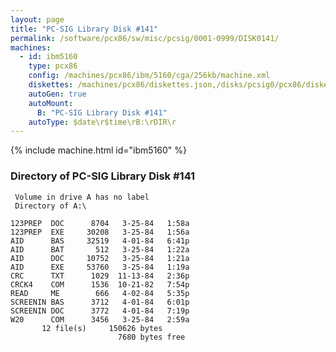 ```yaml
---
layout: page
title: "PC-SIG Library Disk #141"
permalink: /software/pcx86/sw/misc/pcsig/0001-0999/DISK0141/
machines:
  - id: ibm5160
    type: pcx86
    config: /machines/pcx86/ibm/5160/cga/256kb/machine.xml
    diskettes: /machines/pcx86/diskettes.json,/disks/pcsig0/pcx86/diskettes.json
    autoGen: true
    autoMount:
      B: "PC-SIG Library Disk #141"
    autoType: $date\r$time\rB:\rDIR\r
---
```


{% include machine.html id="ibm5160" %}

### Directory of PC-SIG Library Disk #141

     Volume in drive A has no label
     Directory of A:\

    123PREP  DOC      8704   3-25-84   1:58a
    123PREP  EXE     30208   3-25-84   1:56a
    AID      BAS     32519   4-01-84   6:41p
    AID      BAT       512   3-25-84   1:22a
    AID      DOC     10752   3-25-84   1:21a
    AID      EXE     53760   3-25-84   1:19a
    CRC      TXT      1029  11-13-84   2:36p
    CRCK4    COM      1536  10-21-82   7:54p
    READ     ME        666   4-02-84   5:35p
    SCREENIN BAS      3712   4-01-84   6:01p
    SCREENIN DOC      3772   4-01-84   7:19p
    W20      COM      3456   3-25-84   2:59a
           12 file(s)     150626 bytes
                            7680 bytes free
